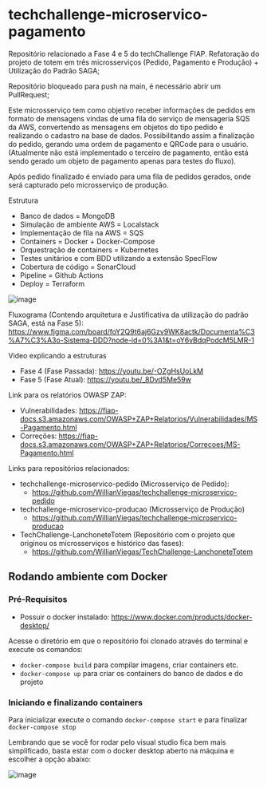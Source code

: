 # techchallenge-microservico-pagamento

Repositório relacionado a Fase 4 e 5 do techChallenge FIAP. Refatoração do projeto de totem em três microsserviços (Pedido, Pagamento e Produção) + Utilização do Padrão SAGA;

Repositório bloqueado para push na main, é necessário abrir um PullRequest;

Este microsserviço tem como objetivo receber informações de pedidos em formato de mensagens vindas de uma fila do serviço de mensageria SQS da AWS, convertendo as mensagens em objetos do tipo pedido e realizando o cadastro na base de dados. Possibilitando assim a finalização do pedido, gerando uma ordem de pagamento e QRCode para o usuário. (Atualmente não está implementado o terceiro de pagamento, então está sendo gerado um objeto de pagamento apenas para testes do fluxo).

Após pedido finalizado é enviado para uma fila de pedidos gerados, onde será capturado pelo microsserviço de produção.

Estrutura
 - Banco de dados = MongoDB
 - Simulação de ambiente AWS = Localstack
 - Implementação de fila na AWS = SQS
 - Containers = Docker + Docker-Compose
 - Orquestração de containers = Kubernetes
 - Testes unitários e com BDD utilizando a extensão SpecFlow
 - Cobertura de código = SonarCloud
 - Pipeline = Github Actions
 - Deploy = Terraform



![image](https://github.com/WillianViegas/techchallenge-microservico-pagamento/assets/58482678/d4b8584f-7ab1-49e5-87a5-f9778300deb9)



Fluxograma (Contendo arquitetura e Justificativa da utilização do padrão SAGA, está na Fase 5):
https://www.figma.com/board/foY2Q9t6aj6Gzv9WK8actk/Documenta%C3%A7%C3%A3o-Sistema-DDD?node-id=0%3A1&t=oY6vBdqPodcM5LMR-1

Video explicando a estruturas
- Fase 4 (Fase Passada): https://youtu.be/-OZgHsUoLkM
- Fase 5 (Fase Atual): https://youtu.be/_8Dvd5Me59w

Link para os relatórios OWASP ZAP:
- Vulnerabilidades: https://fiap-docs.s3.amazonaws.com/OWASP+ZAP+Relatorios/Vulnerabilidades/MS-Pagamento.html
- Correções: https://fiap-docs.s3.amazonaws.com/OWASP+ZAP+Relatorios/Correcoes/MS-Pagamento.html

Links para repositórios relacionados: 

- techchallenge-microservico-pedido (Microsserviço de Pedido):
  - https://github.com/WillianViegas/techchallenge-microservico-pedido
- techchallenge-microservico-producao (Microsserviço de Produção)
  - https://github.com/WillianViegas/techchallenge-microservico-producao
- TechChallenge-LanchoneteTotem (Repositório com o projeto que originou os microsserviços e histórico das fases):
  - https://github.com/WillianViegas/TechChallenge-LanchoneteTotem
 

## Rodando ambiente com Docker

### Pré-Requisitos
* Possuir o docker instalado:
    https://www.docker.com/products/docker-desktop/

Acesse o diretório em que o repositório foi clonado através do terminal e
execute os comandos:
 - `docker-compose build` para compilar imagens, criar containers etc.
 - `docker-compose up` para criar os containers do banco de dados e do projeto

### Iniciando e finalizando containers
Para inicializar execute o comando `docker-compose start` e
para finalizar `docker-compose stop`

Lembrando que se você for rodar pelo visual studio fica bem mais simplificado, basta estar com o docker desktop aberto na máquina e escolher a opção abaixo:


![image](https://github.com/user-attachments/assets/80049acd-d909-428a-801b-2ed10e33b04d)

